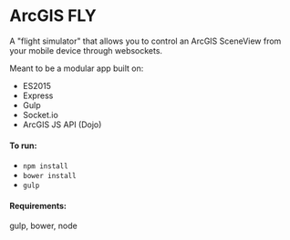 # ArcGIS FLY

A "flight simulator" that allows you to control an ArcGIS SceneView from your mobile device through websockets.

Meant to be a modular app built on:
- ES2015
- Express
- Gulp
- Socket.io
- ArcGIS JS API (Dojo)

#### To run:

- ```npm install```
- ```bower install```
- ```gulp```

#### Requirements:
gulp, bower, node
